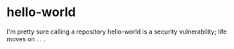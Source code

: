 # hello-world
I'm pretty sure calling a repository hello-world is a security vulnerability; life moves on . . .
